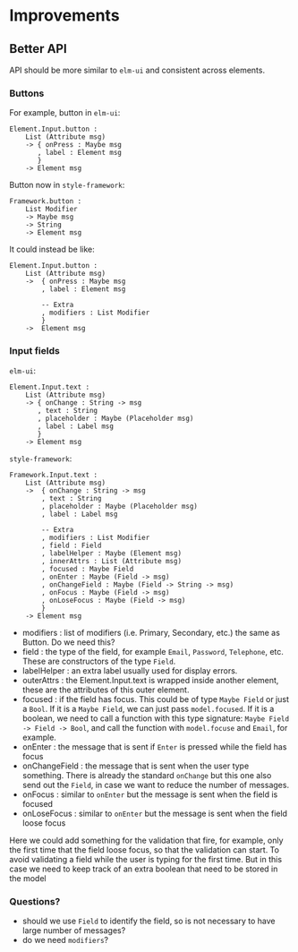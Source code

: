 # Improvements

## Better API

API should be more similar to `elm-ui` and consistent across elements.

### Buttons

For example, button in `elm-ui`:

```
Element.Input.button :
    List (Attribute msg)
    -> { onPress : Maybe msg
       , label : Element msg
       }
    -> Element msg
```

Button now in `style-framework`:

```
Framework.button :
    List Modifier
    -> Maybe msg
    -> String
    -> Element msg
```

It could instead be like:

```
Element.Input.button :
    List (Attribute msg)
    ->  { onPress : Maybe msg
        , label : Element msg

        -- Extra
        , modifiers : List Modifier
        }
    ->  Element msg
```

### Input fields

`elm-ui`:

```
Element.Input.text :
    List (Attribute msg)
    -> { onChange : String -> msg
       , text : String
       , placeholder : Maybe (Placeholder msg)
       , label : Label msg
       }
    -> Element msg
```

`style-framework`:

```
Framework.Input.text :
    List (Attribute msg)
    ->  { onChange : String -> msg
        , text : String
        , placeholder : Maybe (Placeholder msg)
        , label : Label msg

        -- Extra
        , modifiers : List Modifier
        , field : Field
        , labelHelper : Maybe (Element msg)
        , innerAttrs : List (Attribute msg)
        , focused : Maybe Field
        , onEnter : Maybe (Field -> msg)
        , onChangeField : Maybe (Field -> String -> msg)
        , onFocus : Maybe (Field -> msg)
        , onLoseFocus : Maybe (Field -> msg)
        }
    -> Element msg
```

* modifiers : list of modifiers (i.e. Primary, Secondary, etc.) the same as Button. Do we need this?
* field : the type of the field, for example `Email`, `Password`, `Telephone`, etc. These are constructors of the type `Field`.
* labelHelper : an extra label usually used for display errors.
* outerAttrs : the Element.Input.text is wrapped inside another element, these are the attributes of this outer element.
* focused : if the field has focus. This could be of type `Maybe Field` or just a `Bool`. If it is a `Maybe Field`, we can just pass `model.focused`. If it is a boolean, we need to call a function with this type signature: `Maybe Field -> Field -> Bool`, and call the function with `model.focuse` and `Email`, for example.
* onEnter : the message that is sent if `Enter` is pressed while the field has focus
* onChangeField : the message that is sent when the user type something. There is already the standard `onChange` but this one also send out the `Field`, in case we want to reduce the number of messages.
* onFocus : similar to `onEnter` but the message is sent when the field is focused
* onLoseFocus : similar to `onEnter` but the message is sent when the field loose focus

Here we could add something for the validation that fire, for example, only the first time that the field loose focus, so that the validation can start. To avoid validating a field while the user is typing for the first time. But in this case we need to keep track of an extra boolean that need to be stored in the model

### Questions?

* should we use `Field` to identify the field, so is not necessary to have large number of messages?
* do we need `modifiers`?
